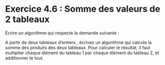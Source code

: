 # Exercice 4.6 : Somme des valeurs de 2 tableaux

Écrire un algorithme qui respecte la demande suivante :

A partir de deux tableaux d’entiers , écrivez un algorithme qui calcule la somme des produits des deux tableaux. Pour calculer le résultat, il faut multiplier chaque élément du tableau 1 par chaque élément du tableau 2, et additionner le tout.
    
 ```
 
 
 
 ```   
